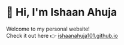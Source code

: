 # 👋 Hi, I'm Ishaan Ahuja

Welcome to my personal website!  
Check it out here 👉 [ishaanahuja101.github.io](https://ishaanahuja101.github.io)
